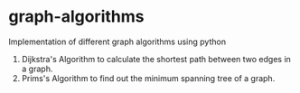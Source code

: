 # graph-algorithms
Implementation of different graph algorithms using python

1. Dijkstra's Algorithm to calculate the shortest path  between two edges in a graph.
2. Prims's Algorithm to find out the minimum spanning tree of a graph.
